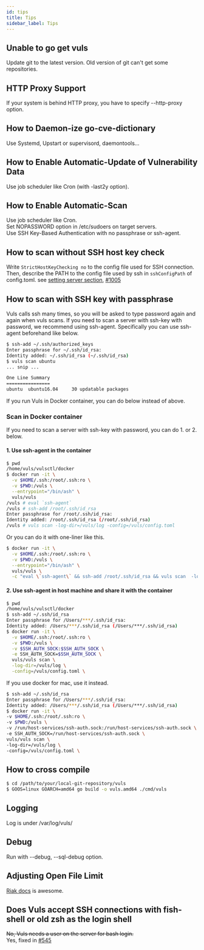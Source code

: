```yaml
---
id: tips
title: Tips
sidebar_label: Tips
---
```


## Unable to go get vuls  

Update git to the latest version. Old version of git can't get some repositories.  

## HTTP Proxy Support  

If your system is behind HTTP proxy, you have to specify --http-proxy option.

## How to Daemon-ize go-cve-dictionary  

Use Systemd, Upstart or supervisord, daemontools...

## How to Enable Automatic-Update of Vulnerability Data

Use job scheduler like Cron (with -last2y option).

## How to Enable Automatic-Scan

Use job scheduler like Cron.  
Set NOPASSWORD option in /etc/sudoers on target servers.  
Use SSH Key-Based Authentication with no passphrase or ssh-agent.

## How to scan without SSH host key check

Write `StrictHostKeyChecking no` to the config file used for SSH connection.
Then, describe the PATH to the config file used by ssh in `sshConfigPath` of config.toml.
see [setting server section](configtoml.md#servers-section), [#1005](https://github.com/future-architect/vuls/pull/1005)

## How to scan with SSH key with passphrase

Vuls calls ssh many times, so you will be asked to type password again and again when vuls scans.
If you need to scan a server with ssh-key with password, we recommend using ssh-agent.
Specifically you can use ssh-agent beforehand like below.

```bash
$ ssh-add ~/.ssh/authorized_keys
Enter passphrase for ~/.ssh/id_rsa:
Identity added: ~/.ssh/id_rsa (~/.ssh/id_rsa)
$ vuls scan ubuntu
... snip ...

One Line Summary
================
ubuntu  ubuntu16.04     30 updatable packages
```

If you run Vuls in Docker container, you can do below instead of above.

### Scan in Docker container

If you need to scan a server with ssh-key with password, you can do 1. or 2. below.

#### 1. Use ssh-agent in the container

```bash
$ pwd
/home/vuls/vulsctl/docker
$ docker run -it \
  -v $HOME/.ssh:/root/.ssh:ro \
  -v $PWD:/vuls \
  --entrypoint="/bin/ash" \
  vuls/vuls
/vuls # eval `ssh-agent`
/vuls # ssh-add /root/.ssh/id_rsa
Enter passphrase for /root/.ssh/id_rsa:
Identity added: /root/.ssh/id_rsa (/root/.ssh/id_rsa)
/vuls # vuls scan -log-dir=/vuls/log -config=/vuls/config.toml
```
Or you can do it with one-liner like this.

```bash
$ docker run -it \
  -v $HOME/.ssh:/root/.ssh:ro \
  -v $PWD:/vuls \
  --entrypoint="/bin/ash" \
  vuls/vuls \
  -c "eval \`ssh-agent\` && ssh-add /root/.ssh/id_rsa && vuls scan  -log-dir=/vuls/log -config=/vuls/config.toml"
```

#### 2. Use ssh-agent in host machine and share it with the container

```bash
$ pwd
/home/vuls/vulsctl/docker
$ ssh-add ~/.ssh/id_rsa
Enter passphrase for /Users/***/.ssh/id_rsa:
Identity added: /Users/***/.ssh/id_rsa (/Users/***/.ssh/id_rsa)
$ docker run -it \
  -v $HOME/.ssh:/root/.ssh:ro \
  -v $PWD:/vuls \
  -v $SSH_AUTH_SOCK:$SSH_AUTH_SOCK \
  -e SSH_AUTH_SOCK=$SSH_AUTH_SOCK \
  vuls/vuls scan \
  -log-dir=/vuls/log \
  -config=/vuls/config.toml \
```

If you use docker for mac, use it instead.

```bash
$ ssh-add ~/.ssh/id_rsa
Enter passphrase for /Users/***/.ssh/id_rsa:
Identity added: /Users/***/.ssh/id_rsa (/Users/***/.ssh/id_rsa)
$ docker run -it \
-v $HOME/.ssh:/root/.ssh:ro \
-v $PWD:/vuls \
-v /run/host-services/ssh-auth.sock:/run/host-services/ssh-auth.sock \
-e SSH_AUTH_SOCK=/run/host-services/ssh-auth.sock \
vuls/vuls scan \
-log-dir=/vuls/log \
-config=/vuls/config.toml \
```

## How to cross compile

```bash
$ cd /path/to/your/local-git-repository/vuls
$ GOOS=linux GOARCH=amd64 go build -o vuls.amd64 ./cmd/vuls
```

## Logging  

Log is under /var/log/vuls/

## Debug  

Run with --debug, --sql-debug option.

## Adjusting Open File Limit  

[Riak docs](https://github.com/basho/basho_docs/blob/master/content/riak/kv/2.0.6/using/performance/open-files-limit.md#changing-the-limit) is awesome.

## Does Vuls accept SSH connections with fish-shell or old zsh as the login shell

~~No, Vuls needs a user on the server for bash login.~~  
Yes, fixed in [#545](https://github.com/future-architect/vuls/pull/545)
